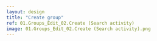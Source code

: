 ```yaml
---
layout: design
title: "Create group"
ref: 01.Groups_Edit_02.Create (Search activity)
image: 01.Groups_Edit_02.Create (Search activity).png
---
```

